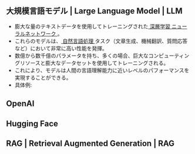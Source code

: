<!-- 記事URL:https://github.com/takata150802/tech_glossary/blob/main/output/llm-overview.md# -->

<a id="ML_LLM_LargeLangeageModel"></a>
## 大規模言語モデル | Large Language Model | LLM <!-- entry_word_and_anchor:ML_LLM_LargeLangeageModel -->
- 膨大な量のテキストデータを使用してトレーニングされた<a href="https://github.com/takata150802/tech_glossary/blob/main/output/dl-overview.md#ML_DL_DeepLearing_"> 深層学習 </a><a href="https://github.com/takata150802/tech_glossary/blob/main/output/dl-overview.md#ML_DL_Neural_Network"> ニューラルネットワーク </a>。
- これらのモデルは、<a href="https://github.com/takata150802/tech_glossary/blob/main/output/ml-overview.md#ML_ML_OVERVIEW_NLP"> 自然言語処理 </a>タスク（文章生成、機械翻訳、質問応答など）において非常に高い性能を発揮。
- 数億から数千億のパラメータを持ち、多くの場合、巨大なコンピューティングリソースと膨大なデータセットを使用してトレーニングされる。
- これにより、モデルは人間の言語理解能力に近いレベルのパフォーマンスを実現することができる。
- 具体例:

<a id="ML_LLM_OpenAI"></a>
## OpenAI <!-- entry_word_and_anchor:ML_LLM_OpenAI -->

<a id="ML_LLM_HuggingFace"></a>
## Hugging Face <!-- entry_word_and_anchor:ML_LLM_HuggingFace -->

<a id="ML_LLM_RAG"></a>
## RAG | Retrieval Augmented Generation | RAG <!-- entry_word_and_anchor:ML_LLM_RAG -->
